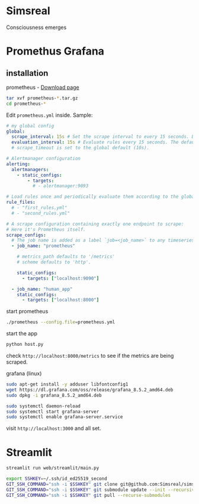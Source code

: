 # Simsreal
Consciousness emerges

# Promethus Grafana
## installation

prometheus - [Download page](https://prometheus.io/download/)
```bash
tar xvf prometheus-*.tar.gz
cd prometheus-*
```

Edit `prometheus.yml` inside. Sample:
```yaml
# my global config
global:
  scrape_interval: 15s # Set the scrape interval to every 15 seconds. Default is every 1 minute.
  evaluation_interval: 15s # Evaluate rules every 15 seconds. The default is every 1 minute.
  # scrape_timeout is set to the global default (10s).

# Alertmanager configuration
alerting:
  alertmanagers:
    - static_configs:
        - targets:
          # - alertmanager:9093

# Load rules once and periodically evaluate them according to the global 'evaluation_interval'.
rule_files:
  # - "first_rules.yml"
  # - "second_rules.yml"

# A scrape configuration containing exactly one endpoint to scrape:
# Here it's Prometheus itself.
scrape_configs:
  # The job name is added as a label `job=<job_name>` to any timeseries scraped from this config.
  - job_name: "prometheus"

    # metrics_path defaults to '/metrics'
    # scheme defaults to 'http'.

    static_configs:
      - targets: ["localhost:9090"]

  - job_name: "human_app"
    static_configs:
      - targets: ["localhost:8000"]

```

start prometheus
```bash
./prometheus --config.file=prometheus.yml
```

start the app
```bash
python host.py
```

check `http://localhost:8000/metrics` to see if the metrics are being scraped.

grafana (linux)
```bash
sudo apt-get install -y adduser libfontconfig1
wget https://dl.grafana.com/oss/release/grafana_8.5.2_amd64.deb
sudo dpkg -i grafana_8.5.2_amd64.deb

sudo systemctl daemon-reload
sudo systemctl start grafana-server
sudo systemctl enable grafana-server.service
```

visit `http://localhost:3000` and all set.

# Streamlit
```bash
streamlit run web/streamlit/main.py
```

```bash
export SSHKEY=~/.ssh/id_ed25519_second
GIT_SSH_COMMAND="ssh -i $SSHKEY" git clone git@github.com:Simsreal/simsreal.git
GIT_SSH_COMMAND="ssh -i $SSHKEY" git submodule update --init --recursive
GIT_SSH_COMMAND="ssh -i $SSHKEY" git pull --recurse-submodules
```
